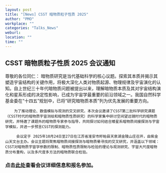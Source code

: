 ```yaml
---
layout: post
title: "[News] CSST 暗物质粒子性质 2025"
author: "PMO"
workplace: ""
categories: "Talks_News"
weburl:
location: ""
time: ""
---
```


## CSST 暗物质粒子性质 2025 会议通知

尊敬的各位同仁：
         暗物质研究是当代基础科学的核心议题。探索其本质并揭示其塑造宇宙结构的关键作用，将极大深化人类对物质起源、物理规律及宇宙演化的认知。自上世纪三十年代暗物质问题被提出以来，理解暗物质本质及其对宇宙结构演化和星系形成的决定性影响，已成为宇宙学最重要的前沿领域之一。我国自然科学基金委在“十四五”规划中，已将“研究暗物质本质”列为优先发展的重要方向。
 
        为了推动理论、数值模拟与观测的交叉研究，本次会议邀请了CSST第二批科学研究课题（CSST时代的暗物质宇宙测绘和暗物质性质研究）的科学家集中研讨空间望远镜时代的暗物质研究，并特邀了课题外的暗物质专家参与指导，共同探讨如何结合矮星系暗物质间接探测与宇宙学模拟，并进一步预言CSST的探测能力。
 
         会议定于 2025年10月24日至27日在江苏省淮安市盱眙县天泉湖金陵山庄召开，由紫金山天文台主办。会议主题将聚焦暗物质间接探测与暗物质晕寻找的交叉研究，并涵盖以下领域：CSST对暗物质宇宙学参数的限制、暗物质性质限制与检验的理论与观测研究、宇宙大尺度暗物质分布重构，以及多尺度多方法的暗物质联合检验。

### 点击[此处](https://indico.pmo.ac.cn/event/1003)查看会议详细信息和报名参加。
